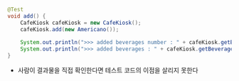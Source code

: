 ```java
@Test  
void add() {  
	CafeKiosk cafeKiosk = new CafeKiosk();  
	cafeKiosk.add(new Americano());  
	  
	System.out.println(">>> added beverages number : " + cafeKiosk.getBeverages().size());  
	System.out.println(">>> added beverages : " + cafeKiosk.getBeverages().get(0).getName());  
}
```
- 사람이 결과물을 직접 확인한다면 테스트 코드의 이점을 살리지 못한다